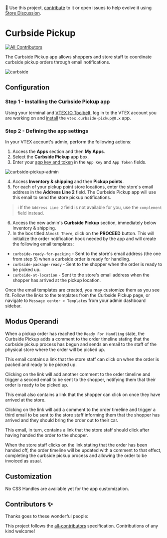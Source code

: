 📢 Use this project, [contribute](https://github.com/vtex-apps/curbside-pickup) to it or open issues to help evolve it using [Store Discussion](https://github.com/vtex-apps/store-discussion).

# Curbside Pickup

<!-- ALL-CONTRIBUTORS-BADGE:START - Do not remove or modify this section -->

[![All Contributors](https://img.shields.io/badge/all_contributors-0-orange.svg?style=flat-square)](#contributors-)

<!-- ALL-CONTRIBUTORS-BADGE:END -->

The Curbside Pickup app allows shoppers and store staff to coordinate curbside pickup orders through email notifications.

![curbside](https://user-images.githubusercontent.com/52087100/94301877-b43bda80-ff41-11ea-9bc8-e28cc61b9246.png)

## Configuration

### Step 1 - Installing the Curbside Pickup app

Using your terminal and [VTEX IO Toolbelt](https://vtex.io/docs/recipes/development/vtex-io-cli-installation-and-command-reference/#command-reference), log in to the VTEX account you are working on and [install](https://vtex.io/docs/recipes/store/installing-an-app) the `vtex.curbside-pickup@0.x` app.

### Step 2 - Defining the app settings 

In your VTEX account's admin, perform the following actions:

1. Access the **Apps** section and then **My Apps**. 
2. Select the **Curbside Pickup** app box.
3. Enter your [app key and token](https://developers.vtex.com/docs/getting-started-authentication#creating-the-appkey-and-apptoken) in the `App Key` and `App Token` fields.

![curbside-pickup-admin](https://user-images.githubusercontent.com/52087100/94301599-37a8fc00-ff41-11ea-8f25-33ecee833d43.png)

4. Access **Inventory & shipping** and then **Pickup points**. 
5. For each of your pickup point store locations, enter the store's email address in the **Address Line 2** field. The Curbside Pickup app will use this email to send the store pickup notifications.

> ℹ️ If the `Address Line 2` field is not available for you, use the `complement` field instead.

6. Access the new admin's **Curbside Pickup** section, immediately below Inventory & shipping.
7. In the box titled `Almost There`, click on the **PROCEED** button. This will initialize the order notification hook needed by the app and will create the following email templates:

- `curbside-ready-for-packing` - Sent to the store's email address (the one from step 5) when a curbside order is ready for handling.
- `curbside-package-ready` - Sent to the shopper when the order is ready to be picked up.
- `curbside-at-location` - Sent to the store's email address when the shopper has arrived at the pickup location.

Once the email templates are created, you may customize them as you see fit. Follow the links to the templates from the Curbside Pickup page, or navigate to `Message center > Templates` from your admin dashboard sidebar.
  
## Modus Operandi

When a pickup order has reached the `Ready For Handling` state, the Curbside Pickup adds a comment to the order timeline stating that the curbside pickup process has begun and sends an email to the staff of the physical store where the order will be picked up. 

This email contains a link that the store staff can click on when the order is packed and ready to be picked up.

Clicking on the link will add another comment to the order timeline and trigger a second email to be sent to the shopper, notifying them that their order is ready to be picked up. 

This email also contains a link that the shopper can click on once they have arrived at the store.

Clicking on the link will add a comment to the order timeline and trigger a third email to be sent to the store staff informing them that the shopper has arrived and they should bring the order out to their car. 

This email, in turn, contains a link that the store staff should click after having handed the order to the shopper.

When the store staff clicks on the link stating that the order has been handed off, the order timeline will be updated with a comment to that effect, completing the curbside pickup process and allowing the order to be invoiced as usual.

## Customization

No CSS Handles are available yet for the app customization.

## Contributors ✨

Thanks goes to these wonderful people:

<!-- ALL-CONTRIBUTORS-LIST:START - Do not remove or modify this section -->
<!-- prettier-ignore-start -->
<!-- markdownlint-disable -->
<!-- markdownlint-enable -->
<!-- prettier-ignore-end -->

<!-- ALL-CONTRIBUTORS-LIST:END -->

This project follows the [all-contributors](https://github.com/all-contributors/all-contributors) specification. Contributions of any kind welcome!
